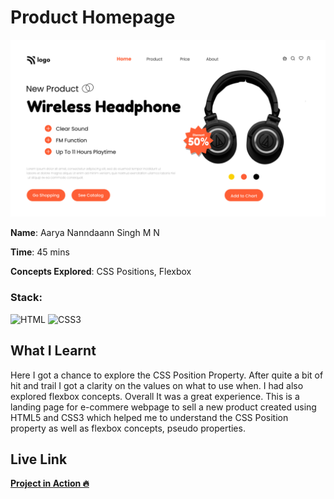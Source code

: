 # Product Homepage

![Product Homepage](./7.png)

**Name**: Aarya Nanndaann Singh M N

**Time**: 45 mins 

**Concepts Explored**: CSS Positions, Flexbox

### **Stack**:

![HTML](https://img.shields.io/badge/-HTML5-orange)
![CSS3](https://img.shields.io/badge/-CSS3-blue)

## What I Learnt

Here I got a chance to explore the CSS Position Property. After quite a bit of hit and trail I got a clarity on the values on what to use when. I had also explored flexbox concepts. Overall It was a great experience.
This is a landing page for e-commere webpage to sell a new product created using HTML5 and CSS3 which helped me to understand the CSS Position property as well as flexbox concepts, pseudo properties.

## Live Link

**[Project in Action 🔥](https://product-fsjs.netlify.app/)**
